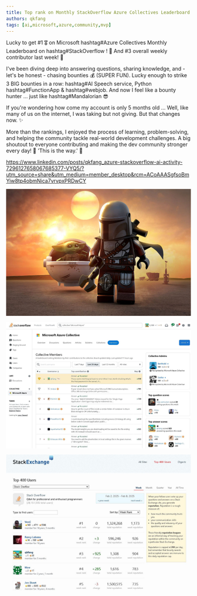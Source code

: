```yaml
---
title: Top rank on Monthly StackOverflow Azure Collectives Leaderboard
authors: qkfang
tags: [ai,microsoft,azure,community,mvp]
---
```



Lucky to get #1 🎖️ on Microsoft hashtag#Azure Collectives Monthly Leaderboard on hashtag#StackOverflow ! 🚀 And #3 overall weekly contributor last week! 🎉

I've been diving deep into answering questions, sharing knowledge, and - let's be honest - chasing bounties 💰 (SUPER FUN). Lucky enough to strike 3 BIG bounties in a row: hashtag#AI Speech service, Python hashtag#FunctionApp & hashtag#webjob. And now I feel like a bounty hunter … just like hashtag#Mandalorian 😎

If you're wondering how come my account is only 5 months old … Well, like many of us on the internet, I was taking but not giving. But that changes now. ✨

More than the rankings, I enjoyed the process of learning, problem-solving, and helping the community tackle real-world development challenges. A big shoutout to everyone contributing and making the dev community stronger every day! 🚀 'This is the way.' 🙌

https://www.linkedin.com/posts/qkfang_azure-stackoverflow-ai-activity-7296127658067685377-VYQ5/?utm_source=share&utm_medium=member_desktop&rcm=ACoAAASgfsoBmYiw8tp4obmNica7vrvpxPRDwCY

![alt text](images\2025-02-15-community-stackoverflow-azure-leaderboard-1.jpg)

![alt text](images\2025-02-15-community-stackoverflow-azure-leaderboard-2.jpg)

![alt text](images\2025-02-15-community-stackoverflow-azure-leaderboard-3.jpg)

